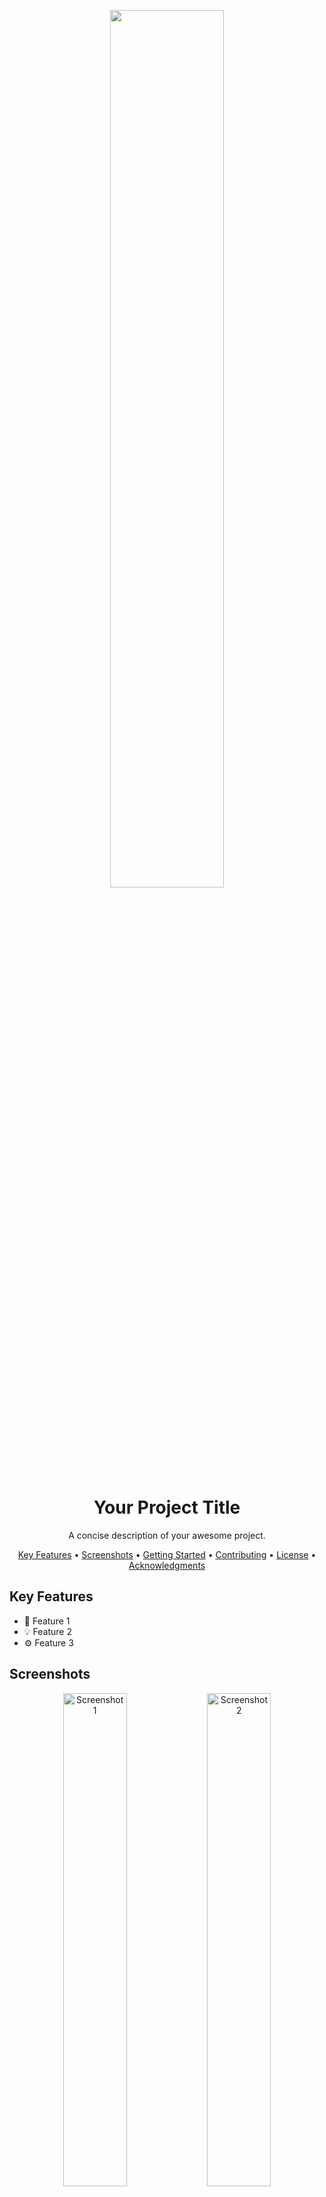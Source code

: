 <p align="center">
  <img src="https://1000logos.net/wp-content/uploads/2018/10/Oppo-logo.png" width="60%">
</p>

<h1 align="center">Your Project Title</h1>

<p align="center">
  A concise description of your awesome project.
</p>

<p align="center">
  <a href="#key-features">Key Features</a> •
  <a href="#screenshots">Screenshots</a> •
  <a href="#getting-started">Getting Started</a> •
  <a href="#contributing">Contributing</a> •
  <a href="#license">License</a> •
  <a href="#acknowledgments">Acknowledgments</a>
</p>

## Key Features

- 🌟 Feature 1
- 💡 Feature 2
- ⚙️ Feature 3

## Screenshots

<p align="center">
  <img src="https://xmartifydubai.com/wp-content/uploads/2024/02/2023-New-Original-OnePlus-12-Global-Rom-Snapdragon-8-Gen-3-6-82-Inch-AMOLED-Display.png_640x640.webp" alt="Screenshot 1" width="45%">
  <img src="https://xmartifydubai.com/wp-content/uploads/2024/02/2023-New-Original-OnePlus-12-Global-Rom-Snapdragon-8-Gen-3-6-82-Inch-AMOLED-Display-1.webp" alt="Screenshot 2" width="45%">
</p>

## Getting Started

